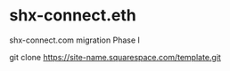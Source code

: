# shx-connect.eth
shx-connect.com migration Phase I

git clone https://site-name.squarespace.com/template.git
